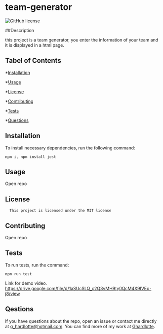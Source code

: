# team-generator
![GitHub license](https://img.shields.io/badge/license-MIT-blue.svg)

##Description

this project is a team generator, you enter the information of your team and it is displayed in a html page.

## Tabel of Contents

*[Installation](#installation)

*[Usage](#usage)

*[License](#license)

*[Contributing](#contributing)

*[Tests](#tests)

*[Questions](#questions)

## Installation

To install necessary dependencies, run the following command:

```
npm i, npm install jest
```

## Usage

Open repo

## License
      
      This project is licensed under the MIT license

## Contributing

Open repo 

## Tests

To run tests, run the command:

```
npm run test
```
Link for demo video. https://drive.google.com/file/d/1aSUcSLQ_c2Q3vMH9ty0QcM4X9IVEo-j8/view

## Qestions

If you have questions about the repo, open an issue or contact me directly at g_hardlotte@hotmail.com.  You can find more of my work at [Ghardlotte](https://github.com/Ghardlotte/).


